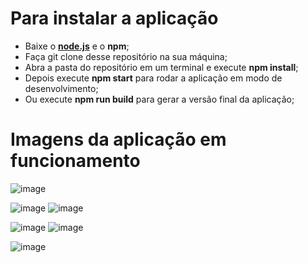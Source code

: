 # Para instalar a aplicação

* Baixe o [**node.js**](https://nodejs.org/en/download) e o **npm**;
* Faça git clone desse repositório na sua máquina;
* Abra a pasta do repositório em um terminal e execute **npm install**;
* Depois execute **npm start** para rodar a aplicação em modo de desenvolvimento;
* Ou execute **npm run build** para gerar a versão final da aplicação;

# Imagens da aplicação em funcionamento

![image](https://github.com/gianluca-magnabosco/Calculo-Correcao-Monetaria-INPC/assets/91043157/42bd628a-0998-42c8-b367-e7473bb609a1)

![image](https://github.com/gianluca-magnabosco/Calculo-Correcao-Monetaria-INPC/assets/91043157/a8465499-d94b-4e6c-aed4-0006df3d193c)
![image](https://github.com/gianluca-magnabosco/Calculo-Correcao-Monetaria-INPC/assets/91043157/31693d87-752a-457c-89c1-1f2e6579278e)

![image](https://github.com/gianluca-magnabosco/Calculo-Correcao-Monetaria-INPC/assets/91043157/cc5ab665-f8eb-4877-a959-bbfc4e792329)
![image](https://github.com/gianluca-magnabosco/Calculo-Correcao-Monetaria-INPC/assets/91043157/6850d0a9-0f94-44d8-8fe8-5dce044d4d57)

![image](https://github.com/gianluca-magnabosco/Calculo-Correcao-Monetaria-INPC/assets/91043157/2b17d971-95ba-4b7d-a7e8-65194c6547e5)
